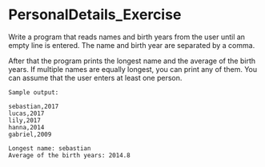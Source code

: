 # PersonalDetails_Exercise

Write a program that reads names and birth years from the user until an empty line is entered. The name and birth year are separated by a comma.

After that the program prints the longest name and the average of the birth years. If multiple names are equally longest, you can print any of them. You can assume that the user enters at least one person.

	Sample output:

 	sebastian,2017
 	lucas,2017
 	lily,2017
 	hanna,2014
 	gabriel,2009

 	Longest name: sebastian
 	Average of the birth years: 2014.8
